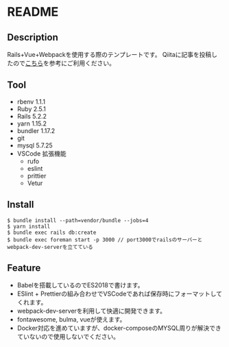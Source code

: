 # README

## Description

Rails+Vue+Webpackを使用する際のテンプレートです。
Qiitaに記事を投稿したので[こちら](https://qiita.com/geek_shanshan/items/8f348734d95d9ece9576)を参考にご利用ください。

## Tool

- rbenv 1.1.1
- Ruby 2.5.1
- Rails 5.2.2
- yarn 1.15.2
- bundler 1.17.2
- git
- mysql 5.7.25
- VSCode 拡張機能
  - rufo
  - eslint
  - prittier
  - Vetur

## Install

```
$ bundle install --path=vendor/bundle --jobs=4
$ yarn install
$ bundle exec rails db:create
$ bundle exec foreman start -p 3000 // port3000でrailsのサーバーとwebpack-dev-serverを立てている
```

## Feature

- Babelを搭載しているのでES2018で書けます。
- ESlint + Prettierの組み合わせでVSCodeであれば保存時にフォーマットしてくれます。
- webpack-dev-serverを利用して快適に開発できます。
- fontawesome, bulma, vueが使えます。
- Docker対応を進めていますが、docker-composeのMYSQL周りが解決できていないので使用しないでください。
